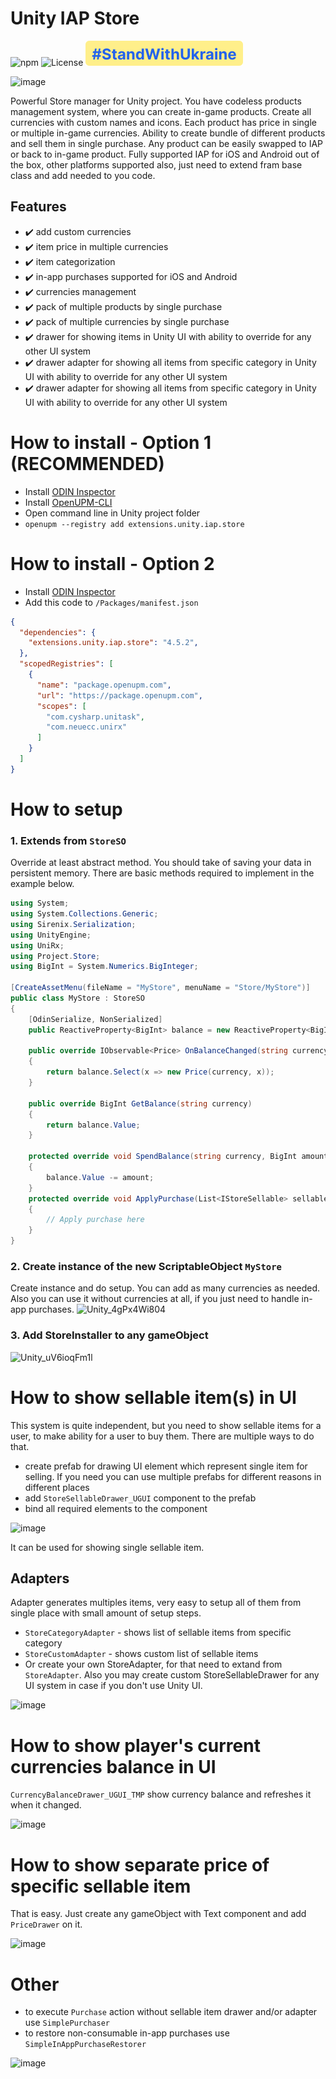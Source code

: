 # Unity IAP Store
![npm](https://img.shields.io/npm/v/extensions.unity.iap.store) ![License](https://img.shields.io/github/license/IvanMurzak/Unity-IAP-Store) [![Stand With Ukraine](https://raw.githubusercontent.com/vshymanskyy/StandWithUkraine/main/badges/StandWithUkraine.svg)](https://stand-with-ukraine.pp.ua)

![image](https://user-images.githubusercontent.com/9135028/182879404-d7cbc547-5f3d-4b08-9185-fcaf10b0080c.png)


Powerful Store manager for Unity project. You have codeless products management system, where you can create in-game products. Create all currencies with custom names and icons. Each product has price in single or multiple in-game currencies. Ability to create bundle of different products and sell them in single purchase. Any product can be easily swapped to IAP or back to in-game product. Fully supported IAP for iOS and Android out of the box, other platforms supported also, just need to extend fram base class and add needed to you code.

## Features

- ✔️ add custom currencies
- ✔️ item price in multiple currencies 
- ✔️ item categorization
- ✔️ in-app purchases supported for iOS and Android
- ✔️ currencies management
- ✔️ pack of multiple products by single purchase
- ✔️ pack of multiple currencies by single purchase
- ✔️ drawer for showing items in Unity UI with ability to override for any other UI system
- ✔️ drawer adapter for showing all items from specific category in Unity UI with ability to override for any other UI system
- ✔️ drawer adapter for showing all items from specific category in Unity UI with ability to override for any other UI system


# How to install - Option 1 (RECOMMENDED)

- Install [ODIN Inspector](https://odininspector.com/)
- Install [OpenUPM-CLI](https://github.com/openupm/openupm-cli#installation)
- Open command line in Unity project folder
- `openupm --registry add extensions.unity.iap.store`

# How to install - Option 2

- Install [ODIN Inspector](https://odininspector.com/)
- Add this code to <code>/Packages/manifest.json</code>
```json
{
  "dependencies": {
    "extensions.unity.iap.store": "4.5.2",
  },
  "scopedRegistries": [
    {
      "name": "package.openupm.com",
      "url": "https://package.openupm.com",
      "scopes": [
        "com.cysharp.unitask",
        "com.neuecc.unirx"
      ]
    }
  ]
}
```


# How to setup
### 1. Extends from `StoreSO`
Override at least abstract method. You should take of saving your data in persistent memory. There are basic methods required to implement in the example below.
```C#
using System;
using System.Collections.Generic;
using Sirenix.Serialization;
using UnityEngine;
using UniRx;
using Project.Store;
using BigInt = System.Numerics.BigInteger;

[CreateAssetMenu(fileName = "MyStore", menuName = "Store/MyStore")]
public class MyStore : StoreSO
{
    [OdinSerialize, NonSerialized]
    public ReactiveProperty<BigInt> balance = new ReactiveProperty<BigInt>();

    public override IObservable<Price> OnBalanceChanged(string currency)
    {
        return balance.Select(x => new Price(currency, x));
    }

    public override BigInt GetBalance(string currency)
    {
        return balance.Value;
    }

    protected override void SpendBalance(string currency, BigInt amount)
    {
        balance.Value -= amount;
    }
    protected override void ApplyPurchase(List<IStoreSellable> sellables)
    {
        // Apply purchase here
    }
}
```
### 2. Create instance of the new ScriptableObject `MyStore`
Create instance and do setup. You can add as many currencies as needed. Also you can use it without currencies at all, if you just need to handle in-app purchases.
![Unity_4gPx4Wi804](https://user-images.githubusercontent.com/9135028/182863155-054f4b69-085f-4cae-8e55-3e24b21e1127.gif)

### 3. Add StoreInstaller to any gameObject
![Unity_uV6ioqFm1l](https://user-images.githubusercontent.com/9135028/182876230-67e7bd27-418d-46ff-8e9c-710a8b2ebe2a.gif)


# How to show sellable item(s) in UI

This system is quite independent, but you need to show sellable items for a user, to make ability for a user to buy them. There are multiple ways to do that.

- create prefab for drawing UI element which represent single item for selling. If you need you can use multiple prefabs for different reasons in different places
- add `StoreSellableDrawer_UGUI` component to the prefab
- bind all required elements to the component

![image](https://user-images.githubusercontent.com/9135028/182894050-03907564-178f-4ea9-890c-056dcb8ba9a2.png)

It can be used for showing single sellable item.

## Adapters
Adapter generates multiples items, very easy to setup all of them from single place with small amount of setup steps.

- `StoreCategoryAdapter` - shows list of sellable items from specific category
- `StoreCustomAdapter` - shows custom list of sellable items
- Or create your own StoreAdapter, for that need to extand from `StoreAdapter`. Also you may create custom StoreSellableDrawer for any UI system in case if you don't use Unity UI.

![image](https://user-images.githubusercontent.com/9135028/182894888-15171454-b3e7-438b-9a35-dbd11f51c2cc.png)

# How to show player's current currencies balance in UI
`CurrencyBalanceDrawer_UGUI_TMP` show currency balance and refreshes it when it changed.

![image](https://user-images.githubusercontent.com/9135028/182909230-64a3e610-73b8-463d-8acf-d61c10d8f323.png)


# How to show separate price of specific sellable item

That is easy. Just create any gameObject with Text component and add `PriceDrawer` on it.

![image](https://user-images.githubusercontent.com/9135028/182895876-2cc5b343-b3c7-4a71-8552-1e5c259939ab.png)


# Other
- to execute `Purchase` action without sellable item drawer and/or adapter use `SimplePurchaser`
- to restore non-consumable in-app purchases use `SimpleInAppPurchaseRestorer`

![image](https://user-images.githubusercontent.com/9135028/182900204-5c9dddf7-87f6-4c34-b76d-6e70b1b8ae64.png)


